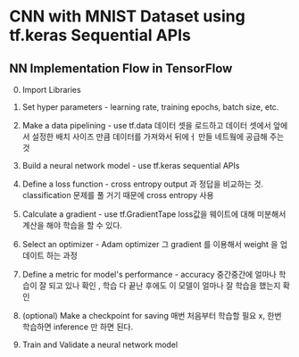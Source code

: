 # CNN with MNIST Dataset using tf.keras Sequential APIs

## NN Implementation Flow in TensorFlow

0. Import Libraries

1. Set hyper parameters - learning rate, training epochs, batch size, etc.
 
2. Make a data pipelining - use tf.data
데이터 셋을 로드하고 데이터 셋에서 앞에서 설정한 배치 사이즈 만큼 데이터를 가져와서 뒤에ㅓ 만들 네트웤에 공급해 주는 것

3. Build a neural network model - use tf.keras sequential APIs

4. Define a loss function - cross entropy
output 과 정답을 비교하는 것. classification 문제를 풀 거기 때문에 cross entropy 사용

5. Calculate a gradient - use tf.GradientTape
loss값을 웨이트에 대해 미분해서 계산을 해야 학습을 할 수 있다.

6. Select an optimizer - Adam optimizer
그 gradient 를 이용해서 weight 을 업데이트 하는 과정

7. Define a metric for model's performance - accuracy
중간중간에 얼마나 학습이 잘 되고 있나 확인 , 학습 다 끝난 후에도 이 모델이 얼마나 잘 학습을 했는지 확인

8. (optional) Make a checkpoint for saving
매번 처음부터 학습할 필요 x, 한번 학습하면 inference 만 하면 된다.

9. Train and Validate a neural network model